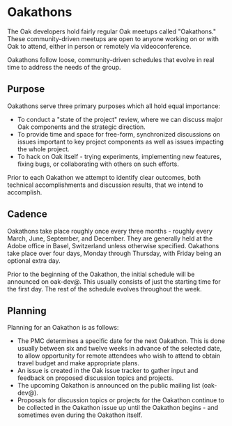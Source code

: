 <!--
   Licensed to the Apache Software Foundation (ASF) under one or more
   contributor license agreements.  See the NOTICE file distributed with
   this work for additional information regarding copyright ownership.
   The ASF licenses this file to You under the Apache License, Version 2.0
   (the "License"); you may not use this file except in compliance with
   the License.  You may obtain a copy of the License at

       http://www.apache.org/licenses/LICENSE-2.0

   Unless required by applicable law or agreed to in writing, software
   distributed under the License is distributed on an "AS IS" BASIS,
   WITHOUT WARRANTIES OR CONDITIONS OF ANY KIND, either express or implied.
   See the License for the specific language governing permissions and
   limitations under the License.
  -->

# Oakathons

The Oak developers hold fairly regular Oak meetups called "Oakathons."  These community-driven meetups are open to anyone working on or with Oak to attend, either in person or remotely via videoconference.

Oakathons follow loose, community-driven schedules that evolve in real time to address the needs of the group.  

## Purpose
Oakathons serve three primary purposes which all hold equal importance:

* To conduct a "state of the project" review, where we can discuss major Oak components and the strategic direction.
* To provide time and space for free-form, synchronized discussions on issues important to key project components as well as issues impacting the whole project.
* To hack on Oak itself - trying experiments, implementing new features, fixing bugs, or collaborating with others on such efforts.

Prior to each Oakathon we attempt to identify clear outcomes, both technical accomplishments and discussion results, that we intend to accomplish.

## Cadence
Oakathons take place roughly once every three months - roughly every March, June, September, and December.  They are generally held at the Adobe office in Basel, Switzerland unless otherwise specified.  Oakathons take place over four days, Monday through Thursday, with Friday being an optional extra day.

Prior to the beginning of the Oakathon, the initial schedule will be announced on oak-dev@.  This usually consists of just the starting time for the first day.  The rest of the schedule evolves throughout the week.

## Planning
Planning for an Oakathon is as follows:

* The PMC determines a specific date for the next Oakathon.  This is done usually between six and twelve weeks in advance of the selected date, to allow opportunity for remote attendees who wish to attend to obtain travel budget and make appropriate plans.
* An issue is created in the Oak issue tracker to gather input and feedback on proposed discussion topics and projects.
* The upcoming Oakathon is announced on the public mailing list (oak-dev@).
* Proposals for discussion topics or projects for the Oakathon continue to be collected in the Oakathon issue up until the Oakathon begins - and sometimes even during the Oakathon itself.
